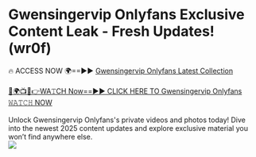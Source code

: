 # Gwensingervip Onlyfans Exclusive Content Leak - Fresh Updates! (wr0f)

🔥 ACCESS NOW 🌍==►► <a href="https://tinyurl.com/kvy9nzfs" rel="nofollow">Gwensingervip Onlyfans Latest Collection</a>
<br><br>
[🔴🌍📺📱👉WA𝚃CH Now==►► CLICK HERE TO Gwensingervip Onlyfans 𝚆𝙰𝚃𝙲𝙷 NOW](https://tinyurl.com/kvy9nzfs)
<br><br>
Unlock Gwensingervip Onlyfans's private videos and photos today! Dive into the newest 2025 content updates and explore exclusive material you won’t find anywhere else.
<br>
<a href="https://tinyurl.com/kvy9nzfs" rel="nofollow" data-target="animated-image.originalLink"><img src="https://camo.githubusercontent.com/8a4f000d20f83aca3bf7ec5f350d767afa0574a8a352519fd8cfa583a6f93a33/68747470733a2f2f692e696d6775722e636f6d2f644a486b345a712e676966" data-canonical-src="https://i.imgur.com/dJHk4Zq.gif" style="max-width: 100%; display: inline-block;" data-target="animated-image.originalImage"></a>
<br>
